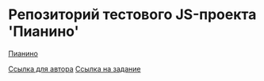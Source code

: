 Репозиторий тестового JS-проекта 'Пианино'
=========
[Пианино](https://github.com/logg1n/JS/tree/master/piano)




[Ссылка для автора](https://zvukipro.com/situacii/748-zvuki-not.html)
[Ссылка на задание](https://gist.github.com/criyology/ffddfd9724b5c28b6ba74a166080ecf2)
